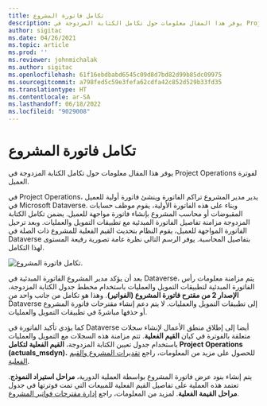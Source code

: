 ```yaml
---
title: تكامل فاتورة المشروع
description: يوفر هذا المقال معلومات حول تكامل الكتابة المزدوجة في Project Operations لفوترة العميل.
author: sigitac
ms.date: 04/26/2021
ms.topic: article
ms.prod: ''
ms.reviewer: johnmichalak
ms.author: sigitac
ms.openlocfilehash: 61f16ebdbabd6545c09d8d7bd82d99b85dc09975
ms.sourcegitcommit: a798fed5c59e3fefa62cdfa42c852d529b33fd35
ms.translationtype: HT
ms.contentlocale: ar-SA
ms.lasthandoff: 06/18/2022
ms.locfileid: "9029008"
---
```

# <a name="project-invoice-integration"></a>تكامل فاتورة المشروع

يوفر هذا المقال معلومات حول تكامل الكتابة المزدوجة في Project Operations لفوترة العميل.

في Project Operations، يدير مدير المشروع تراكم الفاتورة وينشئ فاتورة أولية للعميل في Microsoft Dataverse. وبناء على هذه الفاتورة الأولية، يقوم موظف حسابات المقبوضات أو محاسب المشروع بإنشاء فاتورة مواجهة للعميل. يضمن تكامل الكتابة المزدوجة مزامنة تفاصيل الفاتورة المبدئية مع تطبيقات التمويل والعمليات. وبعد ترحيل الفاتورة المواجهة للعميل، يقوم النظام بتحديث القيم الفعلية للمشروع ذات الصلة في Dataverse بتفاصيل المحاسبة. يوفر الرسم التالي نظرة عامة تصورية رفيعة المستوى لهذا التكامل.

   ![تكامل فاتورة المشروع.](./media/DW5Invoicing.png)

بعد أن يؤكد مدير المشروع الفاتورة المبدئية في Dataverse، يتم مزامنة معلومات رأس الفاتورة المبدئية لتطبيقات التمويل والعمليات باستخدام مخطط جدول الكتابة المزدوجة، **الإصدار 2 من مقترح فاتورة المشروع (الفواتير)**. وهذا هو تكامل من جانب واحد من Dataverse إلى تطبيقات التمويل والعمليات. لا يتم دعم إنشاء مقترحات فاتورة المشروع أو حذفها مباشرةً في تطبيقات التمويل والعمليات.

كما يؤدي تأكيد الفاتورة في Dataverse أيضا إلى إطلاق منطق الأعمال لإنشاء سجلات متعلقة بالفوترة في كيان **القيم الفعلية**. تتم مزامنة هذه السجلات مع التمويل والعمليات باستخدام جدول تعيين الكتابة المزدوجة، **القيم الفعلية لتكامل Project Operations ‏(actuals\_msdyn).** للحصول على مزيد من المعلومات، راجع [تقديرات المشروع والقيم الفعلية](resource-dual-write-estimates-actuals.md). 

يتم إنشاء بنود عرض فاتورة المشروع بواسطة العملية الدورية، **مراحل استيراد النموذج**. تعتمد هذه العملية على تفاصيل القيم الفعلية للمبيعات التي تمت فوترتها في جدول **مراحل القيمة الفعلية**. لمزيد من المعلومات، راجع [إدارة مقترحات فواتير المشروع](../invoicing/format-update-project-invoice-proposals.md#create-project-invoice-proposals). 
